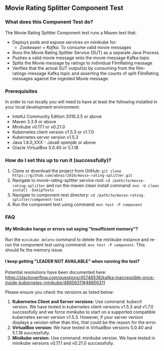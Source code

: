 ## Movie Rating Splitter Component Test

### What does this Component Test do?

The Movie Rating Splitter Component test runs a Maven test that:
* Deploys pods and expose services on minikube for:
  * _Zookeeper + Kafka:_ To consume valid movie messages
* Runs the Movie Rating Splitter Service (SUT) as a separate Java Process
* Pushes a valid movie message onto the movie-message Kafka topic
* Splits the Movie message by ratings to individual FilmRating message
* Verifies that the actual SUT output(s) by consuming from the film-ratings-message Kafka topic and asserting the counts of split FilmRating messages against the ingested Movie message.

### Prerequisites

In order to run locally you will need to have at least the following installed in your local development environment:

* IntelliJ Community Edition 2016.3.5 or above
* Maven 3.3.9 or above
* Minikube v0.17.1 or v0.21.0
* Kubernetes client version v1.5.3 or v1.7.0 
* Kubernetes server version v1.5.3 
* Java 1.8.0_XXX - Java8 openjdk or above
* Oracle VirtualBox 5.0.40 or 5.1.18

### How do I set this up to run it (successfully)?

1. Clone or download the project from GitHub: `git clone https://github.com/abnair2016/movie-rating-splitter.git`
2. Navigate to movie-rating-splitter service root: `cd /path/to/movie-rating-splitter` and run the maven clean install command: `mvn -U clean install -DskipTests`
3. Navigate to component-test directory: `cd /path/to/movie-rating-splitter/component-test`
4. Run the component test using command: `mvn test -P component`

### FAQ

#### My Minikube hangs or errors out saying "Insufficient memory"?

Run the `minikube delete` command to delete the minikube instance and re-run the component test using command: `mvn test -P component`. This should fix the memory issue.

#### I keep getting "LEADER NOT AVAILABLE" when running the test?

Potential resolutions have been documented here: https://stackoverflow.com/questions/45748536/kafka-inaccessible-once-inside-kubernetes-minikube/48856311#48856311

Please ensure you check the versions as listed below:
1. **Kubernetes Client and Server versions:** Use command: kubectl version. We have tested in kubernetes client versions v1.5.3 and v1.7.0 successfully and we force minikube to start on a supported compatible kubernetes server version v1.5.3. However, if your server version displays a version other than this, that could be the reason for the error.
2. **VirtualBox version:** We have tested in VirtualBox versions 5.0.40 and 5.1.18 successfully.
3. **Minikube version:** Use command: minikube version. We have tested in minikube versions v0.17.1 and v0.21.0 successfully.
